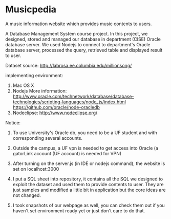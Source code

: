 # Musicpedia
A music information website which provides music contents to users.

A Database Management System course project. In this project, we designed, stored and managed our database in department (CISE) Oracle database server. We used Nodejs to connect to department's Oracle database server, processed the query, retrieved table and displayed result to user.

Dataset source:
  http://labrosa.ee.columbia.edu/millionsong/

implementing environment:
  1. Mac OS X
  2. Nodejs
  More information:
  http://www.oracle.com/technetwork/database/database-technologies/scripting-languages/node_js/index.html
  https://github.com/oracle/node-oracledb
  3. Nodeclipse:
  http://www.nodeclipse.org/

Notice:
1. To use University's Oracle db, you need to be a UF student and with corresponding several accounts.

2. Outside the campus, a UF vpn is needed to get access into Oracle (a gatorLink account (UF account) is needed for VPN)

3. After turning on the server.js (in IDE or nodejs command), the website is set on localhost:3000

4. I put a SQL sheet into repository, it contains all the SQL we designed to exploit the dataset and used them to provide contents to user. They are just samples and modified a little bit in application but the core ideas are not changed.

5. I took snapshots of our webpage as well, you can check them out if you haven't set environment ready yet or just don't care to do that.
